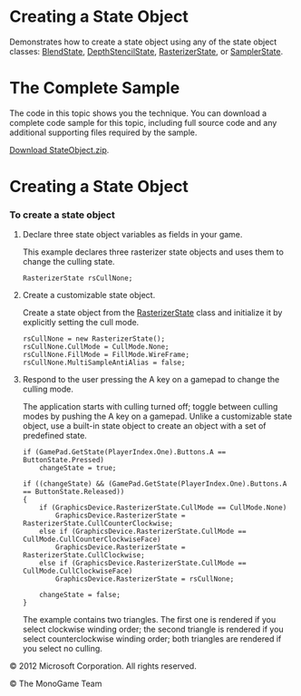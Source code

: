 

# Creating a State Object

Demonstrates how to create a state object using any of the state object classes: [BlendState](xref:Microsoft.Xna.Framework.Graphics.BlendState), [DepthStencilState](xref:Microsoft.Xna.Framework.Graphics.DepthStencilState), [RasterizerState](xref:Microsoft.Xna.Framework.Graphics.RasterizerState), or [SamplerState](xref:Microsoft.Xna.Framework.Graphics.SamplerState).

# The Complete Sample

The code in this topic shows you the technique. You can download a complete code sample for this topic, including full source code and any additional supporting files required by the sample.

[Download StateObject.zip](http://go.microsoft.com/fwlink/?LinkId=258731).

# Creating a State Object

### To create a state object

1.  Declare three state object variables as fields in your game.
    
    This example declares three rasterizer state objects and uses them to change the culling state.
    
    ```
    RasterizerState rsCullNone;
    ```
    
2.  Create a customizable state object.
    
    Create a state object from the [RasterizerState](xref:Microsoft.Xna.Framework.Graphics.RasterizerState) class and initialize it by explicitly setting the cull mode.
    
    ```
    rsCullNone = new RasterizerState();
    rsCullNone.CullMode = CullMode.None;
    rsCullNone.FillMode = FillMode.WireFrame;
    rsCullNone.MultiSampleAntiAlias = false;
    ```
    
3.  Respond to the user pressing the A key on a gamepad to change the culling mode.
    
    The application starts with culling turned off; toggle between culling modes by pushing the A key on a gamepad. Unlike a customizable state object, use a built-in state object to create an object with a set of predefined state.
    
    ```
    if (GamePad.GetState(PlayerIndex.One).Buttons.A == ButtonState.Pressed)
        changeState = true;
    
    if ((changeState) && (GamePad.GetState(PlayerIndex.One).Buttons.A == ButtonState.Released))
    {
        if (GraphicsDevice.RasterizerState.CullMode == CullMode.None)
            GraphicsDevice.RasterizerState = RasterizerState.CullCounterClockwise;
        else if (GraphicsDevice.RasterizerState.CullMode == CullMode.CullCounterClockwiseFace)
            GraphicsDevice.RasterizerState = RasterizerState.CullClockwise;
        else if (GraphicsDevice.RasterizerState.CullMode == CullMode.CullClockwiseFace)
            GraphicsDevice.RasterizerState = rsCullNone;
    
        changeState = false;
    }
    ```
    
    The example contains two triangles. The first one is rendered if you select clockwise winding order; the second triangle is rendered if you select counterclockwise winding order; both triangles are rendered if you select no culling.
    

© 2012 Microsoft Corporation. All rights reserved.  

© The MonoGame Team
